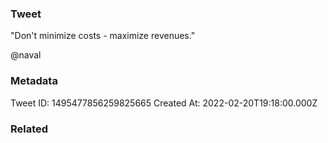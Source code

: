### Tweet
"Don't minimize costs - maximize revenues."

@naval

### Metadata
Tweet ID: 1495477856259825665
Created At: 2022-02-20T19:18:00.000Z

### Related


